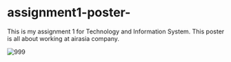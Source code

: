 # assignment1-poster-
This is my assignment 1 for Technology and Information System.
This poster is all about working at airasia company.

![999](https://github.com/user-attachments/assets/fbcabde5-24d9-4110-9433-3b894d9f39b1)

